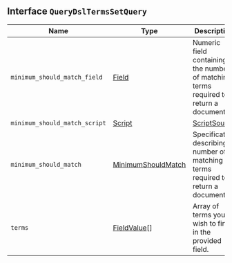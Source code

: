 ## Interface `QueryDslTermsSetQuery`

| Name | Type | Description |
| - | - | - |
| `minimum_should_match_field` | [Field](./Field.md) | Numeric field containing the number of matching terms required to return a document. |
| `minimum_should_match_script` | [Script](./Script.md) | [ScriptSource](./ScriptSource.md) | Custom script containing the number of matching terms required to return a document. |
| `minimum_should_match` | [MinimumShouldMatch](./MinimumShouldMatch.md) | Specification describing number of matching terms required to return a document. |
| `terms` | [FieldValue](./FieldValue.md)[] | Array of terms you wish to find in the provided field. |
